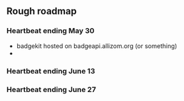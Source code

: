 ## Rough roadmap 

### Heartbeat ending May 30

* badgekit hosted on badgeapi.allizom.org (or something)
* 

### Heartbeat ending June 13


### Heartbeat ending June 27


